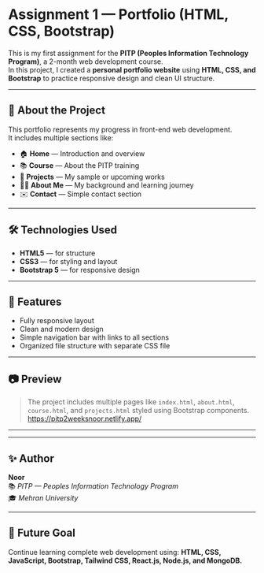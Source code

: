 # Assignment 1 — Portfolio (HTML, CSS, Bootstrap)

This is my first assignment for the **PITP (Peoples Information Technology Program)**, a 2-month web development course.  
In this project, I created a **personal portfolio website** using **HTML, CSS, and Bootstrap** to practice responsive design and clean UI structure.

---

## 🧠 **About the Project**
This portfolio represents my progress in front-end web development.  
It includes multiple sections like:
- 🏠 **Home** — Introduction and overview  
- 📚 **Course** — About the PITP training  
- 💼 **Projects** — My sample or upcoming works  
- 🙋‍♂️ **About Me** — My background and learning journey  
- ✉️ **Contact** — Simple contact section  

---

## 🛠️ **Technologies Used**
- **HTML5** — for structure  
- **CSS3** — for styling and layout  
- **Bootstrap 5** — for responsive design  

---

## 🚀 **Features**
- Fully responsive layout  
- Clean and modern design  
- Simple navigation bar with links to all sections  
- Organized file structure with separate CSS file  

---

## 📷 **Preview**
> The project includes multiple pages like `index.html`, `about.html`, `course.html`, and `projects.html` styled using Bootstrap components.
https://pitp2weeksnoor.netlify.app/
---

---

## ✨ **Author**
**Noor**  
📚 *PITP — Peoples Information Technology Program*  
🎓 *Mehran University*  

---

## 🔗 **Future Goal**
Continue learning complete web development using:
**HTML, CSS, JavaScript, Bootstrap, Tailwind CSS, React.js, Node.js, and MongoDB.**




